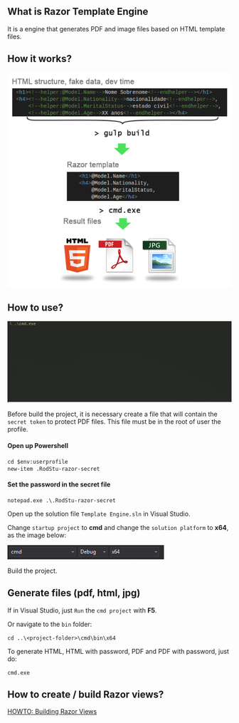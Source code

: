 ## What is Razor Template Engine

It is a engine that generates PDF and image files based on HTML template files.

## How it works?

![HTML to Razor](doc/img/dev_to_razor.png)

## How to use?

![Generating Files](doc/img/rodstu_cmd_razor.gif)

Before build the project, it is necessary create a file that will contain the `secret token` 
to protect PDF files. This file must be in the root of user the profile.

#### Open up Powershell

```shell
cd $env:userprofile
new-item .RodStu-razor-secret
```
	
#### Set the password in the secret file 

```shell
notepad.exe .\.RodStu-razor-secret
```

Open up the solution file `Template Engine.sln` in Visual Studio. 

Change `startup project` to **cmd** and change the `solution platform` to **x64**, as the image below:

![Project Setup](doc/img/vs_cmd_x64.png)

Build the project.

## Generate files (pdf, html, jpg)

If in Visual Studio, just `Run` the `cmd project` with **F5**.

Or navigate to the `bin` folder:

```shell
cd ..\<project-folder>\cmd\bin\x64
```

To generate HTML, HTML with password, PDF and PDF with password, just do:	

```shell
cmd.exe
```
 
 ## How to create / build Razor views?

 [HOWTO: Building Razor Views](/html-views/readme.md)
